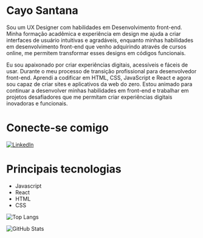 # Cayo Santana
Sou um UX Designer com habilidades em Desenvolvimento front-end. Minha formação acadêmica e experiência em design me ajuda a criar interfaces de usuário intuitivas e agradáveis, enquanto minhas habilidades em desenvolvimento front-end que venho adquirindo através de cursos online, me permitem transformar esses designs em códigos funcionais. 

Eu sou apaixonado por criar experiências digitais, acessíveis e fáceis de usar. Durante o meu processo de transição profissional para desenvolvedor front-end. Aprendi a codificar em HTML, CSS, JavaScript e React e agora sou capaz de criar sites e aplicativos da web do zero. Estou animado para continuar a desenvolver minhas habilidades em front-end e trabalhar em projetos desafiadores que me permitam criar experiências digitais inovadoras e funcionais.

# Conecte-se comigo

[![LinkedIn](https://img.shields.io/badge/LinkedIn-000?style=for-the-badge&logo=linkedin&logoColor=0E76A8)](https://www.linkedin.com/in/cayosantana/)

# Principais tecnologias

- Javascript
- React
- HTML
- CSS

![Top Langs](https://github-readme-stats-git-masterrstaa-rickstaa.vercel.app/api/top-langs/?username=cayosantana&bg_color=000&border_color=30A3DC&title_color=E94D5F&text_color=FFF)

![GitHub Stats](https://github-readme-stats.vercel.app/api?username=cayosantana&theme=transparent&bg_color=000&border_color=30A3DC&show_icons=true&icon_color=30A3DC&title_color=E94D5F&text_color=FFF)